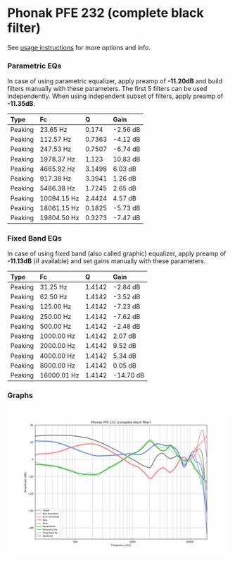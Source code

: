 # Phonak PFE 232 (complete black filter)
See [usage instructions](https://github.com/jaakkopasanen/AutoEq#usage) for more options and info.

### Parametric EQs
In case of using parametric equalizer, apply preamp of **-11.20dB** and build filters manually
with these parameters. The first 5 filters can be used independently.
When using independent subset of filters, apply preamp of **-11.35dB**.

| Type    | Fc          |      Q | Gain     |
|:--------|:------------|:-------|:---------|
| Peaking | 23.65 Hz    | 0.174  | -2.56 dB |
| Peaking | 112.57 Hz   | 0.7363 | -4.12 dB |
| Peaking | 247.53 Hz   | 0.7507 | -6.74 dB |
| Peaking | 1978.37 Hz  | 1.123  | 10.83 dB |
| Peaking | 4665.92 Hz  | 3.1498 | 6.03 dB  |
| Peaking | 917.38 Hz   | 3.3941 | 1.26 dB  |
| Peaking | 5486.38 Hz  | 1.7245 | 2.65 dB  |
| Peaking | 10094.15 Hz | 2.4424 | 4.57 dB  |
| Peaking | 18061.15 Hz | 0.1825 | -5.73 dB |
| Peaking | 19804.50 Hz | 0.3273 | -7.47 dB |

### Fixed Band EQs
In case of using fixed band (also called graphic) equalizer, apply preamp of **-11.13dB**
(if available) and set gains manually with these parameters.

| Type    | Fc          |      Q | Gain      |
|:--------|:------------|:-------|:----------|
| Peaking | 31.25 Hz    | 1.4142 | -2.84 dB  |
| Peaking | 62.50 Hz    | 1.4142 | -3.52 dB  |
| Peaking | 125.00 Hz   | 1.4142 | -7.23 dB  |
| Peaking | 250.00 Hz   | 1.4142 | -7.62 dB  |
| Peaking | 500.00 Hz   | 1.4142 | -2.48 dB  |
| Peaking | 1000.00 Hz  | 1.4142 | 2.07 dB   |
| Peaking | 2000.00 Hz  | 1.4142 | 9.52 dB   |
| Peaking | 4000.00 Hz  | 1.4142 | 5.34 dB   |
| Peaking | 8000.00 Hz  | 1.4142 | 0.05 dB   |
| Peaking | 16000.01 Hz | 1.4142 | -14.70 dB |

### Graphs
![](./Phonak%20PFE%20232%20(complete%20black%20filter).png)